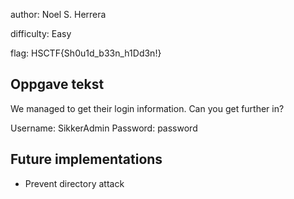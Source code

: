 author: Noel S. Herrera

difficulty: Easy

flag: HSCTF{Sh0u1d_b33n_h1Dd3n!}

## Oppgave tekst
We managed to get their login information. Can you get further in?

Username: SikkerAdmin
Password: password


## Future implementations
- Prevent directory attack